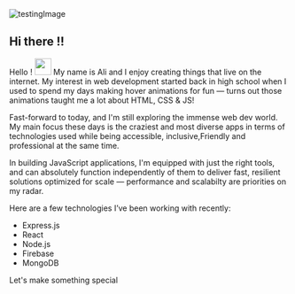

<img  src="https://user-images.githubusercontent.com/71938087/158254422-90d114b9-2857-4a97-ac0c-2d3c80216a28.jpg" alt='testingImage'/>
<br/>

<h2>Hi there !!</h2>

<div>
  <p>
  Hello !  <span> <img src="https://raw.githubusercontent.com/MartinHeinz/MartinHeinz/master/wave.gif" width="30px"> </h3></span> My name is Ali and I enjoy creating things that live on the internet. My interest in web development started back in high school when I used to spend my days making hover animations for fun — turns out those animations taught me a lot about HTML, CSS & JS!


Fast-forward to today, and I'm still exploring the immense web dev world. My main focus these days is the craziest and most diverse apps in terms of technologies used while being accessible, inclusive,Friendly and professional at the same time.


In building JavaScript applications, I'm equipped with just the right tools, and can absolutely function independently of them to deliver fast, resilient solutions optimized for scale — performance and scalabilty are priorities on my radar.


Here are a few technologies I’ve been working with recently:
 <ul>
   <li>
      Express.js
   </li>
     <li>
      React
   </li>
     <li>
      Node.js
   </li>
     <li>
      Firebase
   </li>
     </li>
     <li>
      MongoDB
   </li>
  </ul>


 



 



Let's make something special


  </p>
  </div>
